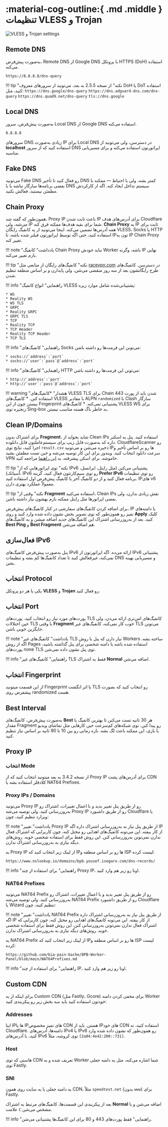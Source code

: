 # :material-cog-outline:{ .md .middle } تنظیمات VLESS و Trojan

![VLESS و Trojan settings](../images/vless-trojan-settings.jpg)

## Remote DNS

به‌صورت پیش‌فرض، Remote DNS از Google DNS با پروتکل HTTPS (DoH) استفاده می‌کنه.

```title="Remote DNS پیشفرض"
https://8.8.8.8/dns-query
```

!!! tip "نکته"
    از نسخه 2.5.5 به بعد، می‌تونید از سرورهای معروف DoH یا DoT استفاده کنید، مثل:
    ```
    https://dns.google/dns-query
    ```
    ```
    https://dns.adguard-dns.com/dns-query
    ```
    ```
    https://dns.quad9.net/dns-query
    ```
    ```
    tls://dns.google
    ```

## Local DNS

به‌صورت پیش‌فرض، سرور Local DNS از Google DNS استفاده می‌کنه.

```title="Local DNS پیشفرض"
8.8.8.8
```

سرورهای DNS زیادی به‌صورت IP برای Local DNS در دسترسن، ولی می‌تونید از **localhost** استفاده کنید که از سرور DNS اپراتورتون استفاده می‌کنه و برای مسیریابی مناسبه.

## Fake DNS

می‌تونید Fake DNS رو فعال کنید تا تأخیر DNS کمتر بشه، ولی با احتیاط — ممکنه با بعضی برنامه‌ها سازگار نباشه یا با DNS سیستم تداخل ایجاد کنه. اگه از کارکردش مطمئن نیستید، فعالش نکنید.

## Chain Proxy

همون‌طور که گفته شد، Proxy IP باعث ثابت شدن IP برای آدرس‌های هدف Cloudflare می‌شه، ولی IP شما برای بقیه هدف‌ها ممکنه فرق کنه. **Chain Proxy** یه IP ثابت برای همه آدرس‌ها تضمین می‌کنه. اینجا می‌تونید از یه کانفیگ رایگان VLESS، Socks یا HTTP استفاده کنید، حتی اگه توسط اپراتورتون فیلتر شده باشه، تا IPتون به IP Chain Proxy تغییر کنه.

!!! note "یادداشت"
    کانفیگ Chain Proxy نباید خودش Worker باشه، وگرنه IP نهایی بازم تغییر می‌کنه.

!!! tip "نکته"
    کانفیگ‌های رایگان از منابعی مثل [racevpn.com](https://racevpn.com) در دسترسن. کانفیگ‌های طرح رایگانشون بعد از سه روز منقضی می‌شن، ولی پایدارن و بر اساس منطقه تنظیم شدن.

!!! info "راهنمایی"
    انواع کانفیگ VLESS پشتیبانی‌شده شامل موارد زیره:

    * WS
    * Reality WS
    * WS TLS
    * GRPC
    * Reality GRPC
    * GRPC TLS
    * TCP
    * Reality TCP
    * TCP Header
    * Reality TCP Header
    * TCP TLS

!!! info "راهنمایی"
    کانفیگ‌های Socks می‌تونن این فرمت‌ها رو داشته باشن:

    * socks://`address`:`port`
    * socks://`user`:`pass`@`address`:`port`

!!! info "راهنمایی"
    کانفیگ‌های HTTP می‌تونن این فرمت‌ها رو داشته باشن:

    * http://`address`:`port`
    * http://`user`:`pass`@`address`:`port`

!!! warning "هشدار"
    *کانفیگ‌های VLESS TLS برای Chain شدن باید از پورت 443 استفاده کنن.
    * کانفیگ‌های VLESS با مقادیر ALPN `randomized` با Clash سازگار نیستن چون از این Fingerprint پشتیبانی نمی‌کنه.
    * کانفیگ‌های VLESS WS برای زنجیره توی Sing-box به خاطر باگ هسته مناسب نیستن.

## Clean IP/Domains

برای اشتراک‌ بدون **Fragment**، شاید بخواید از Clean IPs استفاده کنید. پنل یه اسکنر داره که به‌صورت فایل زیپ برای سیستم‌عاملتون قابل دانلوده. CloudflareScanner رو اجرا کنید، نتایج توی `result.csv` ذخیره می‌شن و می‌تونید IPها رو بر اساس تأخیر و سرعت دانلود انتخاب کنید. ویندوز برای این کار توصیه می‌شه و حین تست مطمئن بشید VPN خاموشه. برای اسکن پیشرفته، به [این راهنما](https://github.com/bia-pain-bache/Cloudflare-Clean-IP-Scanner/blob/master/README.md) مراجعه کنید.

!!! tip "نکته"
    توی اپراتورهایی که از IPv6 پشتیبانی می‌کنن (مثل رایتل، ایرانسل، آسیاتک)، IPv6 رو توی سیم‌کارتتون فعال کنید، گزینه **Prefer IPv6** رو توی تنظیمات برنامه فعال کنید و از دو کانفیگ آخر یا کانفیگ‌ پیش‌فرض اول استفاده کنید. IPهای v6 معمولاً عملکرد بهتری دارن.

!!! tip "نکته"
    وقتی از **Fragment** استفاده می‌کنید، Clean IPs نقش زیادی ندارن، ولی بعضی اپراتورها مثل رایتل ممکنه بازم بهشون نیاز داشته باشن.

برای اضافه کردن کانفیگ‌های سفارشی در کنار کانفیگ‌های پیش‌فرض، IP یا دامنه‌های تمیز رو همون‌طور که توی تصویر بخش نشون داده شده وارد کنید و روی **Apply** کلیک کنید. بعد از به‌روز‌رسانی اشتراک این کانفیگ‌های جدید اضافه میشن و به کانفیگ‌های **Best Ping** و **Best Fragment** هم اضافه می‌شن.

## فعال‌سازی IPv6

پنل به‌صورت پیش‌فرض کانفیگ‌های IPv6 ارائه می‌ده. اگه اپراتورتون از IPv6 پشتیبانی نمی‌کنه، غیرفعالش کنید تا تعداد کانفیگ‌ها کم بشه و تنظیمات DNS و مسیریابی بهینه بشن.

## انتخاب Protocol

یکی یا هر دو پروتکل **VLESS** و **Trojan** رو فعال کنید.

## انتخاب Port

پورت‌های مورد نیاز رو انتخاب کنید. پورت‌های TLS کانفیگ‌های امن‌تری ارائه می‌دن، ولی حین اختلالات TLS یا وقتی **Fragment** خوب کار نمی‌کنه، کانفیگ‌های غیر TLS می‌تونن جایگزین خوبی باشن.

!!! note "یادداشت"
    کانفیگ‌های غیر TLS نیاز دارن که پنل با روش Workers ساخته بشه. اگه از روش Pages استفاده شده باشه یا دامنه شخصی برای پنل گذاشته باشید، پورت‌های none TLS توی پنل نشون داده نمی‌شن.

!!! info "راهنمایی"
    کانفیگ‌های غیر TLS فقط به اشتراک‌ **Normal** اضافه می‌شن.

## انتخاب Fingerprint

از این قسمت میتونید Fingerprint یا اثر انگشت TLS رو انتخاب کنید که بصورت پیشفرض روی randomized هست.

## Best Interval

به‌صورت پیش‌فرض، کانفیگ‌های **Best** هر 30 ثانیه تست می‌کنن تا بهترین کانفیگ یا مقدار Fragment رو پیدا کنن. توی شبکه‌های کم‌سرعت حین کارهایی مثل تماشای ویدیو یا بازی، این ممکنه باعث لگ بشه. بازه زمانی رو بین 10 تا 90 ثانیه بر اساس نیاز تنظیم کنید.

## Proxy IP

### انتخاب Mode

از نسخه 3.4.2 به بعد میتونید انتخاب کنید که از Proxy IP برای آدرس‌های پشت CDN کلادفلر استفاده بشه یا NAT64 Prefixes.

### Proxy IPs / Domains

 می‌تونید Proxy IP رو از طریق پنل تغییر بدید و با اعمال تغییرات، اشتراک رو به‌روزرسانی کنید. ولی توصیه می‌شه Proxy IP رو از طریق داشبورد Cloudflare یا ویزارد تنظیم کنید، چون:

!!! note "یادداشت"
    تغییر Proxy IP از طریق پنل نیاز به به‌روزرسانی اشتراک داره اگه IP از کار بیفته. این می‌تونه کانفیگ‌های اهدایی رو مختل کنه، چون کاربرایی که اشتراک فعال ندارن نمی‌تونن به‌روزرسانی کنن. این روش فقط برای استفاده شخصی خوبه. روش‌های دیگه نیازی به به‌روزرسانی اشتراک ندارن.

یه Proxy IP از لینک زیر انتخاب کنید که IPها رو بر اساس منطقه و ISP لیست کرده:

```text
https://www.nslookup.io/domains/bpb.yousef.isegaro.com/dns-records/
```

!!! info "راهنمایی"
    برای استفاده از چند Proxy IP، اونا رو زیر هم وارد کنید.

### NAT64 Prefixes

 می‌تونید NAT64 Prefix رو از طریق پنل تغییر بدید و با اعمال تغییرات، اشتراک رو به‌روزرسانی کنید. ولی توصیه می‌شه NAT64 Prefix رو از طریق داشبورد Cloudflare یا Wizard تنظیم کنید، چون:

!!! note "یادداشت"
    تغییر NAT64 Prefix از طریق پنل نیاز به به‌روزرسانی اشتراک داره اگه IP از کار بیفته. این می‌تونه کانفیگ‌های اهدایی رو مختل کنه، چون کاربرایی که اشتراک فعال ندارن نمی‌تونن به‌روزرسانی کنن. این روش فقط برای استفاده شخصی خوبه. روش‌های دیگه نیازی به به‌روزرسانی اشتراک ندارن.

یه NAT64 Prefix از لینک زیر انتخاب کنید که IPها رو بر اساس منطقه و ISP لیست کرده:

```text
https://github.com/bia-pain-bache/BPB-Worker-Panel/blob/main/NAT64Prefixes.md
```

!!! info "راهنمایی"
    برای استفاده از چند IP، اونا رو زیر هم وارد کنید.

## Custom CDN

برای اینکه از یه Custom CDN (مثل Fastly، Gcore) برای مخفی کردن دامنه Worker خودتون استفاده کنید باید سه بخش زیر رو پیکربندی کنید:

### Addresses

اینا IPها یا IPهای تمیز  مخصوص CDN هستن. باید از IPهای خود CDN استفاده کنید، نه Cloudflare. دامنه‌ها، آدرس‌های IPv4 یا IPv6 رو همون‌طور که نشون داده شده وارد کنید، با آدرس‌های IPv6 توی کروشه، مثلاً `[2a04:4e42:200::731]`.

### Host

هاستی که توی CDN تعریف شده و به Worker شما اشاره می‌کنه، مثل یه دامنه جعلی توی Fastly.

### SNI

یه دامنه جعلی یا یه سایت روی همون CDN، مثلاً `speedtest.net` (بدون `www`) برای Fastly.

بعد از پیکربندی این قسمت‌ها، کانفیگ‌های مرتبط به اشتراک‌ **Normal** اضافه می‌شن و با علامت `C` مشخص می‌شن.

!!! info "راهنمایی"
    فقط پورت‌های 443 و 80 برای این کانفیگ‌ها پشتیبانی می‌شن.
